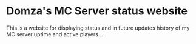 # Domza's MC Server status website

This is a website for displaying status and in future updates history of my MC server uptime and active players...
